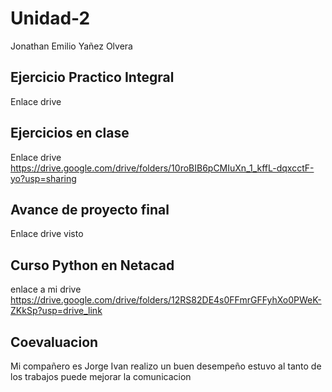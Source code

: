 # Unidad-2
Jonathan Emilio Yañez Olvera
## Ejercicio Practico Integral
Enlace drive


## Ejercicios en clase
Enlace drive
https://drive.google.com/drive/folders/10roBIB6pCMIuXn_1_kffL-dqxcctF-yo?usp=sharing

## Avance de proyecto final
Enlace drive
visto


## Curso Python en Netacad 
enlace a mi drive
https://drive.google.com/drive/folders/12RS82DE4s0FFmrGFFyhXo0PWeK-ZKkSp?usp=drive_link

## Coevaluacion 
Mi compañero es Jorge Ivan realizo un buen desempeño estuvo al tanto de los trabajos puede mejorar la comunicacion
